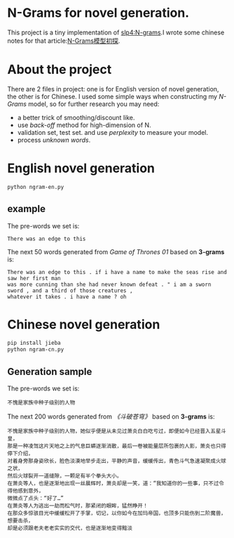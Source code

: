 N-Grams for novel generation.
=============================
This project is a tiny implementation of [slp4:N-grams](https://lagunita.stanford.edu/c4x/Engineering/CS-224N/asset/slp4.pdf).I wrote some chinese notes for that article:[N-Grams模型初探](http://ringo.pub/2017/08/05/n-gram/).

# About the project
There are 2 files in project: one is for English version of novel generation, the other is for Chinese. I used some simple
ways when constructing my *N-Grams* model, so for further research you may need:
* a better trick of smoothing/discount like.
* use *back-off* method for high-dimension of N.
* validation set, test set. and use *perplexity* to measure your model.
* process *unknown words*.

# English novel generation
```bash
python ngram-en.py
```
## example
The pre-words we set is:
```
There was an edge to this
```

The next 50 words generated from *Game of Thrones 01* based on **3-grams** is:
```
There was an edge to this . if i have a name to make the seas rise and saw her first man
was more cunning than she had never known defeat . " i am a sworn sword , and a third of those creatures ,
whatever it takes . i have a name ? oh
```

# Chinese novel generation
```bash
pip install jieba
python ngram-cn.py
```
## Generation sample
The pre-words we set is:
```
不愧是家族中种子级别的人物
```

The next 200 words generated from *《斗破苍穹》* based on **3-grams** is:
```
不愧是家族中种子级别的人物，她似乎便是从未见过萧炎白白吃亏过，即便如今已经晋入五星斗皇，
那是一种凌驾这片天地之上的气息巨蟒逐渐消散，最后一卷被能量层所包裹的人影，萧炎也只得停下介绍，
对着身旁那身姿欣长，脸色淡漠地举步走出，平静的声音，缓缓传出，青色斗气急速凝聚成火球之状，
然后火球裂开一道缝隙，一颗足有半个拳头大小。
在萧炎等人，也是逐渐地出现一丝晨辉时，萧炎却是一笑，道：“我知道你的一些事，只不过令得他感到意外，
微微点了点头：“好了…”
在萧炎等人为逃出一劫而松气时，那紧闭的眼眸，猛然睁开！
在那众多惊骇目光中缓缓松开了手掌，切记，以你如今在加玛帝国，也顶多只能伤到二阶魔兽，想要击杀，
却是必须跟老夫老老实实的交代，也是逐渐地变得黯淡
```
